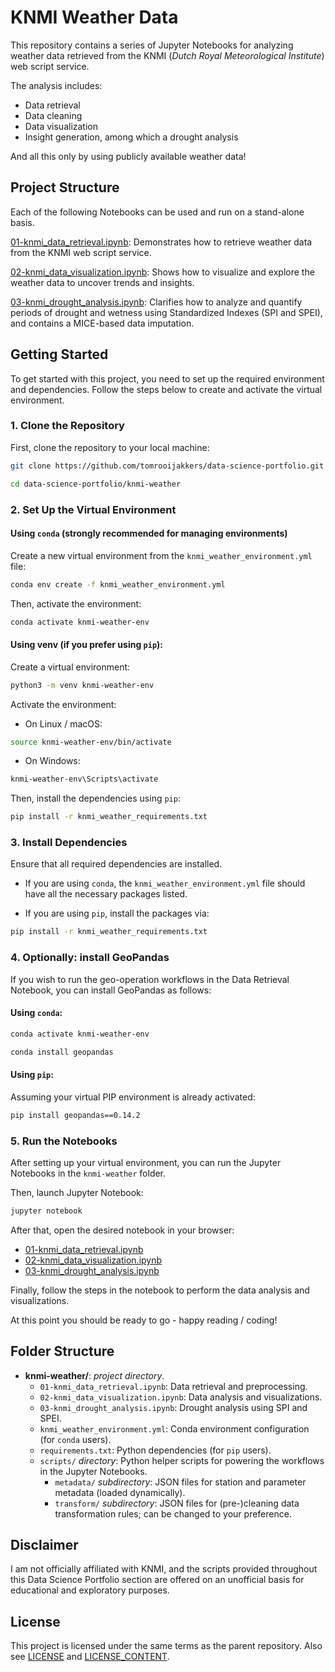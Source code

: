 # KNMI Weather Data

This repository contains a series of Jupyter Notebooks for analyzing weather data retrieved from the KNMI (<em>Dutch Royal Meteorological Institute</em>) web script service. 

The analysis includes: 
- Data retrieval
- Data cleaning
- Data visualization
- Insight generation, among which a drought analysis

And all this only by using publicly available weather data!

## Project Structure

Each of the following Notebooks can be used and run on a stand-alone basis.

[01-knmi_data_retrieval.ipynb](./01-knmi_data_retrieval.ipynb): Demonstrates how to retrieve weather data from the KNMI web script service.

[02-knmi_data_visualization.ipynb](./02-knmi_data_visualization.ipynb): Shows how to visualize and explore the weather data to uncover trends and insights.

[03-knmi_drought_analysis.ipynb](./03-knmi_drought_analysis.ipynb): Clarifies how to analyze and quantify periods of drought and wetness using Standardized Indexes (SPI and SPEI), and contains a MICE-based data imputation.

## Getting Started

To get started with this project, you need to set up the required environment and dependencies. Follow the steps below to create and activate the virtual environment.

### 1. Clone the Repository
First, clone the repository to your local machine:

```bash
git clone https://github.com/tomrooijakkers/data-science-portfolio.git

cd data-science-portfolio/knmi-weather
```

### 2. Set Up the Virtual Environment
#### Using ```conda``` (strongly recommended for managing environments)

Create a new virtual environment from the ```knmi_weather_environment.yml``` file:

```bash
conda env create -f knmi_weather_environment.yml
```

Then, activate the environment:

```bash
conda activate knmi-weather-env
```

#### Using venv (if you prefer using ```pip```):

Create a virtual environment:
```bash
python3 -m venv knmi-weather-env
```

Activate the environment:

- On Linux / macOS:
```bash
source knmi-weather-env/bin/activate
```
- On Windows:
```bash
knmi-weather-env\Scripts\activate
```

Then, install the dependencies using ```pip```:
```bash
pip install -r knmi_weather_requirements.txt
```

### 3. Install Dependencies
Ensure that all required dependencies are installed. 

- If you are using ```conda```, the ```knmi_weather_environment.yml``` file should have all the necessary packages listed. 

- If you are using ```pip```, install the packages via: 
```bash
pip install -r knmi_weather_requirements.txt
```

### 4. Optionally: install GeoPandas
If you wish to run the geo-operation workflows in the Data Retrieval Notebook, you can install GeoPandas as follows:

#### Using ```conda```:
```bash
conda activate knmi-weather-env

conda install geopandas
```

#### Using ```pip```:
Assuming your virtual PIP environment is already activated:
```bash
pip install geopandas==0.14.2
```  

### 5. Run the Notebooks
After setting up your virtual environment, you can run the Jupyter Notebooks in the <code>knmi-weather</code> folder.

Then, launch Jupyter Notebook: 
```bash
jupyter notebook
```
After that, open the desired notebook in your browser: 
- [01-knmi_data_retrieval.ipynb](./01-knmi_data_retrieval.ipynb)
- [02-knmi_data_visualization.ipynb](./02-knmi_data_visualization.ipynb)
- [03-knmi_drought_analysis.ipynb](./03-knmi_drought_analysis.ipynb)

Finally, follow the steps in the notebook to perform the data analysis and visualizations.


At this point you should be ready to go - happy reading / coding!

## Folder Structure

- **knmi-weather/**: <em>project directory</em>.
    - ```01-knmi_data_retrieval.ipynb```: Data retrieval and preprocessing.
    - ```02-knmi_data_visualization.ipynb```: Data analysis and visualizations.
    - ```03-knmi_drought_analysis.ipynb```: Drought analysis using SPI and SPEI.
    - ```knmi_weather_environment.yml```: Conda environment configuration (for ```conda``` users).
    - ```requirements.txt```: Python dependencies (for ```pip``` users).
    - ```scripts/``` <em>directory</em>: Python helper scripts for powering the workflows in the Jupyter Notebooks.
        - ```metadata/``` <em>subdirectory</em>: JSON files for station and parameter metadata (loaded dynamically).
        - ```transform/``` <em>subdirectory</em>: JSON files for (pre-)cleaning data transformation rules; can be changed to your preference.

## Disclaimer
I am not officially affiliated with KNMI, and the scripts provided throughout this Data Science Portfolio section are offered on an unofficial basis for educational and exploratory purposes.

## License

This project is licensed under the same terms as the parent repository. Also see [LICENSE](../LICENSE) and [LICENSE_CONTENT](../LICENSE_CONTENT).